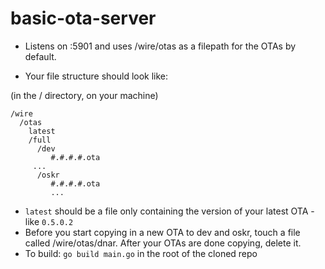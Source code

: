 # basic-ota-server

- Listens on :5901 and uses /wire/otas as a filepath for the OTAs by default.

- Your file structure should look like:

(in the / directory, on your machine)

```
/wire
  /otas
    latest
    /full
      /dev
         #.#.#.#.ota
	 ...
      /oskr
         #.#.#.#.ota
         ...
```

- `latest` should be a file only containing the version of your latest OTA - like `0.5.0.2`
- Before you start copying in a new OTA to dev and oskr, touch a file called /wire/otas/dnar. After your OTAs are done copying, delete it.
- To build: `go build main.go` in the root of the cloned repo
